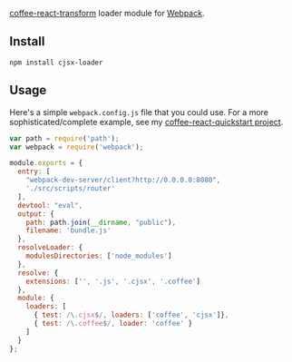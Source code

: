 [coffee-react-transform](https://github.com/jsdf/coffee-react-transform) loader module for [Webpack](http://webpack.github.io/).

## Install
`npm install cjsx-loader`

## Usage

Here's a simple `webpack.config.js` file that you could use. For a more
sophisticated/complete example, see my [coffee-react-quickstart
project](https://github.com/KyleAMathews/coffee-react-quickstart).

```javascript
var path = require('path');
var webpack = require('webpack');

module.exports = {
  entry: [
    "webpack-dev-server/client?http://0.0.0.0:8080",
    './src/scripts/router'
  ],
  devtool: "eval",
  output: {
    path: path.join(__dirname, "public"),
    filename: 'bundle.js'
  },
  resolveLoader: {
    modulesDirectories: ['node_modules']
  },
  resolve: {
    extensions: ['', '.js', '.cjsx', '.coffee']
  },
  module: {
    loaders: [
      { test: /\.cjsx$/, loaders: ['coffee', 'cjsx']},
      { test: /\.coffee$/, loader: 'coffee' }
    ]
  }
};
```
